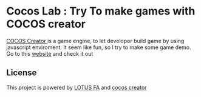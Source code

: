 # Cocos Lab : Try To make games with COCOS creator 
<a href="http://www.cocos.com/">COCOS Creator </a> is a game engine, to let developor build game by using javascript enviroment.
It seem like fun, so I try to make some game demo.
Go to this <a href="https://cocoslab.lotusfa.com/cocosLab-v1/"> website</a> and check it out

## License
This project is powered by <a href="https://lotusfa.com/">LOTUS FA</a> and <a href="http://www.cocos.com/" >cocos creator</a>

